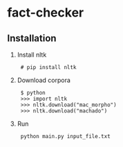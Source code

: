 # fact-checker

## Installation

1. Install nltk

        # pip install nltk

2. Download corpora

        $ python
        >>> import nltk
        >>> nltk.download("mac_morpho")
        >>> nltk.download("machado")

3. Run

        python main.py input_file.txt
